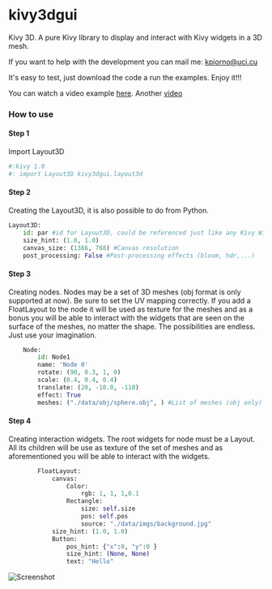 # kivy3dgui

Kivy 3D. A pure Kivy library to display and interact with Kivy widgets in a 3D mesh.

If you want to help with the development you can mail me: kpiorno@uci.cu

It's easy to test, just download the code a run the examples. Enjoy it!!!

You can watch a video example [here](https://vimeo.com/127000600).
Another [video](https://vimeo.com/194306331)

### How to use
#### Step 1

Import Layout3D

```python
#:kivy 1.0
#: import Layout3D kivy3dgui.layout3d
```
#### Step 2

Creating the Layout3D, it is also possible to do from Python. 

```python
Layout3D:
    id: par #id for Layout3D, could be referenced just like any Kivy Widget
    size_hint: (1.0, 1.0)
    canvas_size: (1366, 768) #Canvas resolution
    post_processing: False #Post-processing effects (bloom, hdr,...)
```
#### Step 3
Creating nodes. 
Nodes may be a set of 3D meshes (obj format is only supported at now). Be sure to set the UV mapping correctly. If you add a FloatLayout to the node it will be used as texture for the meshes and as a bonus you will be able to interact with the widgets that are seen on the surface of the meshes, no matter the shape. The possibilities are endless. Just use your imagination. 

```python
    Node:
        id: Node1
        name: 'Node 0'
        rotate: (90, 0.3, 1, 0)
        scale: (0.4, 0.4, 0.4)
        translate: (20, -10.0, -110)
        effect: True
        meshes: ("./data/obj/sphere.obj", ) #List of meshes (obj only)
```        
#### Step 4
Creating interaction widgets.
The root widgets for node must be a Layout. All its children will be use as texture of the set of meshes and as aforementioned you will be able to interact with the widgets.

```python
        FloatLayout:
            canvas:
                Color:
                    rgb: 1, 1, 1,0.1
                Rectangle:
                    size: self.size
                    pos: self.pos
                    source: "./data/imgs/background.jpg"
            size_hint: (1.0, 1.0)
            Button:
                pos_hint: {"x":0, "y":0 }
                size_hint: (None, None)
                text: "Hello"

```
![Screenshot](https://github.com/kpiorno/kivy3dgui/blob/master/screenshots/screenshot1.jpg "Screenshot")
